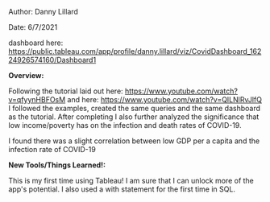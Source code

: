 Author: Danny Lillard

Date: 6/7/2021

dashboard here: https://public.tableau.com/app/profile/danny.lillard/viz/CovidDashboard_16224926574160/Dashboard1

**Overview:**

Following the tutorial laid out here: https://www.youtube.com/watch?v=qfyynHBFOsM and here: https://www.youtube.com/watch?v=QILNlRvJlfQ I followed the examples, created the 
same queries and the same dashboard as the tutorial. After completing I also further analyzed the significance that low income/poverty has on the infection and death
rates of COVID-19.

I found there was a slight correlation between low GDP per a capita and the infection rate of COVID-19

**New Tools/Things Learned!:**

This is my first time using Tableau! I am sure that I can unlock more of the app's potential. I also used a with statement for the first time in SQL. 
